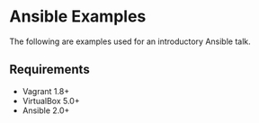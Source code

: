 # Ansible Examples

The following are examples used for an introductory Ansible talk.  

## Requirements

* Vagrant 1.8+
* VirtualBox 5.0+
* Ansible 2.0+
